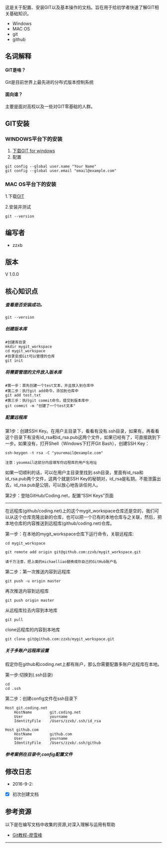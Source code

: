这是关于配置、安装GIT以及基本操作的文档。旨在用于给初学者快速了解GIT相关基础知识。<br/>

- Windows
- MAC OS
- git
- github

## 名词解释

#### GIT是啥？

Git是目前世界上最先进的分布式版本控制系统<br/>

#### 面向谁？

主要是面对高校以及一些对GIT零基础的人群。<br/>

## GIT安装
### WINDOWS平台下的安装

1. [下载GIT for windows](https://github.com/git-for-windows/git/releases/tag/v2.9.3.windows.2)
2. 配置<br/>

```
git config --global user.name "Your Name"
git config --global user.email "email@example.com"
```

### MAC OS平台下的安装

1.下载[GIT](https://git-scm.com/download/mac)

2.安装并测试

```
git --version
```


## 编写者

- zzxb


## 版本

V 1.0.0

## 核心知识点

##### 查看是否安装成功。

```
git --version
```

##### 创建版本库

```
#创建库目录
mkdir mygit_workspace
cd mygit_workspace
#目录变成Git可以管理的仓库
git init
```

##### 将需要管理的文件放入版本库

```
#第一步：首先创建一个test文本，并且放入到仓库中
#第二步：执行git add命令，添加到仓库中
git add test.txt
#第三步：执行git commit命令，提交到版本库中
git commit -m "创建了一个test文本"
```

##### 配置远程库

第1步：创建SSH Key。在用户主目录下，看看有没有.ssh目录，如果有，再看看这个目录下有没有id_rsa和id_rsa.pub这两个文件，如果已经有了，可直接跳到下一步。如果没有，打开Shell（Windows下打开Git Bash），创建SSH Key：

```
ssh-keygen -t rsa -C "youremail@example.com"

注意：youemail这部分内容填写你远程库的用户名地址
```

如果一切顺利的话，可以在用户主目录里找到.ssh目录，里面有id_rsa和id_rsa.pub两个文件，这两个就是SSH Key的秘钥对，id_rsa是私钥，不能泄露出去，id_rsa.pub是公钥，可以放心地告诉任何人。

第2步：登陆GitHub/Coding.net，配置“SSH Keys”页面

----

在远程库(github/coding.net)上的这个mygit_workspace仓库还是空的，我们可以从这个仓库克隆出新的仓库，也可以把一个已有的本地仓库与之关联，然后，把本地仓库的内容推送到远程库(github/coding.net)仓库。

第一步：在本地的mygit_workspace仓库下运行命令，关联远程库:

```
cd mygit_workspace

git remote add origin git@github.com:zzxb/mygit_workspace.git

请千万注意，把上面的michaelliao替换成你自己的GitHub账户名
```
第二步：第一次推送内容到远程库

```
git push -u origin master
```

再次推送内容到远程库

```
git push origin master
```

从远程库拉去内容到本地库

```
git pull
```

clone远程库的内容到本地库

```
git clone git@github.com:zzxb/mygit_workspace.git
```

##### 关于多账户远程库设置

假定你在github和coding.net上都有账户，那么你需要配置多账户远程库在本地。

第一步:切换到(.ssh目录)

```
cd 
cd .ssh
```

第二步：创建config文件在ssh目录下

```
Host git.coding.net
    HostName        git.coding.net
    User            yourname
    IdentityFile    /Users/zzxb/.ssh/id_rsa

Host github.com
    HostName        github.com
    User            yourname
    IdentityFile    /Users/zzxb/.ssh/github
```

##### 参考案例在目录中,config配置文件

## 修改日志
- 2016-9-2:
- [x] 初次创建文档

## 参考资源
以下是在编写文档中收集的资源,对深入理解与运用有帮助

- [Git教程-廖雪峰](http://www.liaoxuefeng.com/wiki/0013739516305929606dd18361248578c67b8067c8c017b000)

------


